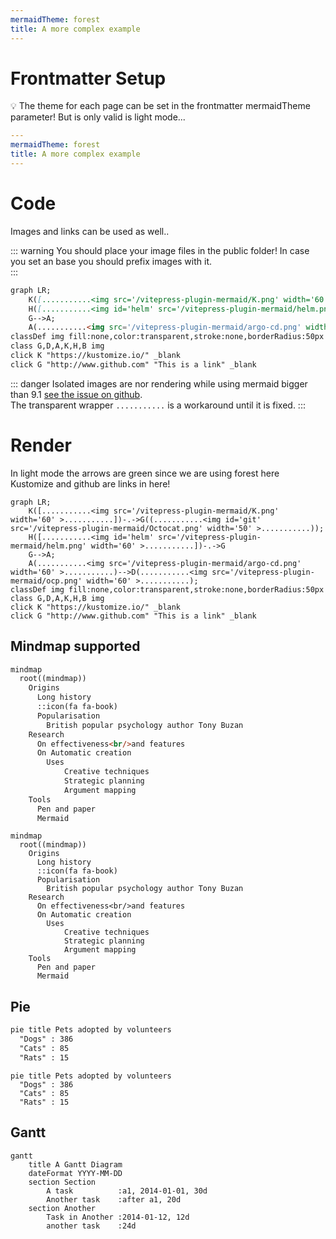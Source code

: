 ```yaml
---
mermaidTheme: forest
title: A more complex example
---
```


# Frontmatter Setup

💡 The theme for each page can be set in the frontmatter mermaidTheme parameter! But is only valid is light mode...

```yaml
---
mermaidTheme: forest
title: A more complex example
---
```

# Code

Images and links can be used as well..

::: warning
You should place your image files in the public folder!
In case you set an base you should prefix images with it.  
:::


```mmd
graph LR;
    K([...........<img src='/vitepress-plugin-mermaid/K.png' width='60' >...........])-.->G((...........<img id='git' src='/vitepress-plugin-mermaid/Octocat.png' width='50' >...........));
    H([...........<img id='helm' src='/vitepress-plugin-mermaid/helm.png' width='60' >...........])-.->G
    G-->A;
    A(...........<img src='/vitepress-plugin-mermaid/argo-cd.png' width='60' >...........)-->D(...........<img src='/vitepress-plugin-mermaid/ocp.png' width='60' >...........);
classDef img fill:none,color:transparent,stroke:none,borderRadius:50px
class G,D,A,K,H,B img
click K "https://kustomize.io/" _blank
click G "http://www.github.com" "This is a link" _blank
```

::: danger
Isolated images are nor rendering while using mermaid bigger than 9.1 [see the issue on github](https://github.com/mermaid-js/mermaid/issues/4023).  
The transparent wrapper `...........` is a workaround until it is fixed.
:::

# Render

In light mode the arrows are green since we are using forest here  
Kustomize and github are links in here!


```mermaid
graph LR;
    K([...........<img src='/vitepress-plugin-mermaid/K.png' width='60' >...........])-.->G((...........<img id='git' src='/vitepress-plugin-mermaid/Octocat.png' width='50' >...........));
    H([...........<img id='helm' src='/vitepress-plugin-mermaid/helm.png' width='60' >...........])-.->G
    G-->A;
    A(...........<img src='/vitepress-plugin-mermaid/argo-cd.png' width='60' >...........)-->D(...........<img src='/vitepress-plugin-mermaid/ocp.png' width='60' >...........);
classDef img fill:none,color:transparent,stroke:none,borderRadius:50px
class G,D,A,K,H,B img
click K "https://kustomize.io/" _blank
click G "http://www.github.com" "This is a link" _blank
```

<!-- <script>
  import mindmap from "@mermaid-js/mermaid-mindmap"
</script> -->

## Mindmap supported

```mmd
mindmap
  root((mindmap))
    Origins
      Long history
      ::icon(fa fa-book)
      Popularisation
        British popular psychology author Tony Buzan
    Research
      On effectiveness<br/>and features
      On Automatic creation
        Uses
            Creative techniques
            Strategic planning
            Argument mapping
    Tools
      Pen and paper
      Mermaid
```

```mermaid
mindmap
  root((mindmap))
    Origins
      Long history
      ::icon(fa fa-book)
      Popularisation
        British popular psychology author Tony Buzan
    Research
      On effectiveness<br/>and features
      On Automatic creation
        Uses
            Creative techniques
            Strategic planning
            Argument mapping
    Tools
      Pen and paper
      Mermaid
```

## Pie

```mmd
pie title Pets adopted by volunteers
  "Dogs" : 386
  "Cats" : 85
  "Rats" : 15
```

```mermaid
pie title Pets adopted by volunteers
  "Dogs" : 386
  "Cats" : 85
  "Rats" : 15
```
## Gantt

```mermaid
gantt
    title A Gantt Diagram
    dateFormat YYYY-MM-DD
    section Section
        A task          :a1, 2014-01-01, 30d
        Another task    :after a1, 20d
    section Another
        Task in Another :2014-01-12, 12d
        another task    :24d
```

<style>
  #git {
    border-radius: 50px;
  }

  #helm,
  .dark #git{
    transform: scale(1.5);
  }

  .dark #helm {
    filter: brightness(1.5);
  }
</style>
